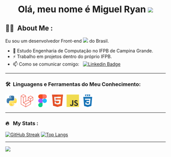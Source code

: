 <h1 align="center">Olá, meu nome é Miguel Ryan <img src="https://media.giphy.com/media/hvRJCLFzcasrR4ia7z/giphy.gif" width="30"></h1>

## :woman_technologist: &nbsp;About Me :

Eu sou um desenvolvedor Front-end  <img src="https://media.giphy.com/media/WUlplcMpOCEmTGBtBW/giphy.gif" width="30"> do Brasil.

- 🔭 Estudo Engenharia de Computação no IFPB de Campina Grande.
- ⚡ Trabalho em projetos dentro do próprio IFPB. 
- 📫 Como se comunicar comigo: &nbsp; [![Linkedin Badge](https://img.shields.io/badge/-miguelryanfreitas-blue?style=flat&logo=Linkedin&logoColor=white)]((https://www.linkedin.com/in/miguel-ryan-freitas))

---

### 🛠 &nbsp;Linguagens e Ferramentas do Meu Conhecimento:

<p>
<img src="https://github.com/devicons/devicon/blob/master/icons/python/python-original.svg" title="Python" alt="Java" width="40" height="40"/>&nbsp;
<img src="https://github.com/devicons/devicon/blob/master/icons/laravel/laravel-original.svg" title="Laravel" alt="Laravel" width="40" height="40"/>&nbsp;
<img src="https://github.com/devicons/devicon/blob/master/icons/figma/figma-original.svg" title="Figma" alt="Spring" width="40" height="40"/>&nbsp;
<img src="https://github.com/devicons/devicon/blob/master/icons/html5/html5-original.svg" title="HTML5" alt="HTML5" width="40" height="40"/>&nbsp;
<img src="https://github.com/devicons/devicon/blob/master/icons/javascript/javascript-original.svg" title="javascript" alt="JavaScript" width="40" height="40"/>&nbsp;
<img src="https://github.com/devicons/devicon/blob/master/icons/css3/css3-plain-wordmark.svg"  title="CSS3" alt="CSS3" width="40" height="40"/>&nbsp;
</p>

---

### 🔥 &nbsp; My Stats :
[![GitHub Streak](http://github-readme-streak-stats.herokuapp.com?user=athavus&theme=dark&background=000000)](https://git.io/streak-stats)
[![Top Langs](https://github-readme-stats.vercel.app/api/top-langs/?username=athavus&layout=compact&theme=vision-friendly-dark)](https://github.com/anuraghazra/github-readme-stats)

---

<img src="https://profile-readme-generator.com/assets/snake.svg">
